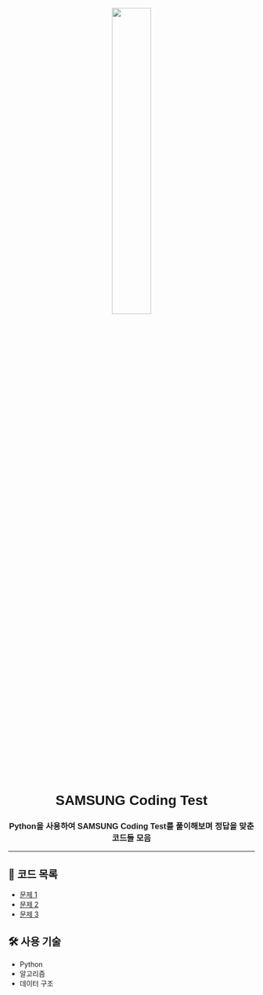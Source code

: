 <p align="center">
  <img src="https://github.com/user-attachments/assets/bcea6048-06cc-434d-84ca-c8fd9bcdaa1b" width="40%">
</p>

<h1 align="center" style="font-family: 'Gungsuh', sans-serif;">SAMSUNG Coding Test</h1>
<h3 align="center" style="font-family: 'Gungsuh', sans-serif;">Python을 사용하여 SAMSUNG Coding Test를 풀이해보며 정답을 맞춘 코드들 모음</h3>

---

## 📁 코드 목록
- [문제 1](링크)
- [문제 2](링크)
- [문제 3](링크)

## 🛠️ 사용 기술
- Python
- 알고리즘
- 데이터 구조
